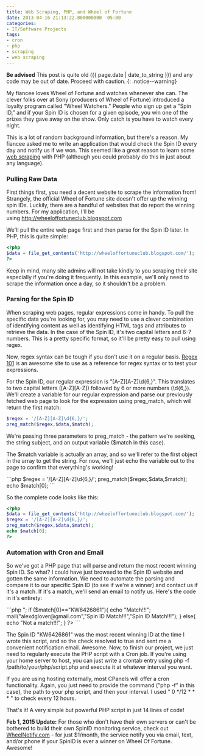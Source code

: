 ```yaml
---
title: Web Scraping, PHP, and Wheel of Fortune
date: 2013-04-16 21:13:22.000000000 -05:00
categories:
- IT/Software Projects
tags:
- cron
- php
- scraping
- web scraping
---
```

**Be advised** This post is quite old ({{ page.date | date_to_string }}) and any code may be out of date. Proceed with caution.
{: .notice--warning}

<p>My fiancee loves Wheel of Fortune and watches whenever she can. The clever folks over at Sony (producers of Wheel of Fortune) introduced a loyalty program called "Wheel Watchers." People who sign up get a "Spin ID," and if your Spin ID is chosen for a given episode, you win one of the prizes they gave away on the show. Only catch is you have to watch every night.</p>
<p>This is a lot of random background information, but there's a reason. My fiancee asked me to write an application that would check the Spin ID every day and notify us if we won. This seemed like a great reason to learn some <a href="http://en.wikipedia.org/wiki/Web_scraping" target="_blank">web scraping</a> with PHP (although you could probably do this in just about any language).</p>
<h3>Pulling Raw Data</h3>
<p>First things first, you need a decent website to scrape the information from! Strangely, the official Wheel of Fortune site doesn't offer up the winning spin IDs. Luckily, there are a handful of websites that do report the winning numbers. For my application, I'll be using <a href="http://wheeloffortuneclub.blogspot.com/">http://wheeloffortuneclub.blogspot.com</a></p>
<p>We'll pull the entire web page first and then parse for the Spin ID later. In PHP, this is quite simple:</p>

```php
<?php
$data = file_get_contents('http://wheeloffortuneclub.blogspot.com/');
?>
```

<p>Keep in mind, many site admins will not take kindly to you scraping their site especially if you're doing it frequently. In this example, we'll only need to scrape the information once a day, so it shouldn't be a problem.</p>
<h3>Parsing for the Spin ID</h3>
<p>When scraping web pages, regular expressions come in handy. To pull the specific data you're looking for, you may need to use a clever combination of identifying content as well as identifying HTML tags and attributes to retrieve the data. In the case of the Spin ID, it's two capital letters and 6-7 numbers. This is a pretty specific format, so it'll be pretty easy to pull using regex.</p>
<p>Now, regex syntax can be tough if you don't use it on a regular basis. <a href="http://regex101.com/" target="_blank">Regex 101</a> is an awesome site to use as a reference for regex syntax or to test your expressions.</p>
<p>For the Spin ID, our regular expression is "[A-Z][A-Z]\d{6,}". This translates to two capital letters ([A-Z][A-Z]) followed by 6 or more numbers (\d{6,}). We'll create a variable for our regular expression and parse our previously fetched web page to look for the expression using preg_match, which will return the first match:</p>

```php
$regex = '/[A-Z][A-Z]\d{6,}/';
preg_match($regex,$data,$match);
```

<p>We're passing three parameters to preg_match - the pattern we're seeking, the string subject, and an output variable ($match in this case).</p>
<p>The $match variable is actually an array, and so we'll refer to the first object in the array to get the string. For now, we'll just echo the variable out to the page to confirm that everything's working!</p>
```php
$regex = '/[A-Z][A-Z]\d{6,}/';
preg_match($regex,$data,$match);
echo $match[0];
```

<p>So the complete code looks like this:</p>

```php
<?php
$data = file_get_contents('http://wheeloffortuneclub.blogspot.com/');
$regex = '/[A-Z][A-Z]\d{6,}/';
preg_match($regex,$data,$match);
echo $match[0];
?>
```

<h3>Automation with Cron and Email</h3>
<p>So we've got a PHP page that will parse and return the most recent winning Spin ID. So what? I could have just browsed to the Spin ID website and gotten the same information. We need to automate the parsing and compare it to our specific Spin ID (to see if we're a winner) and contact us if it's a match. If it's a match, we'll send an email to notify us. Here's the code in it's entirety:</p>
```php
<?php
$data = file_get_contents('http://wheeloffortuneclub.blogspot.com/');
$regex = '/[A-Z][A-Z]\d{6,}/';
preg_match($regex,$data,$match);
echo $match[0];
echo "<br />";
if ($match[0]=="KW6426861"){
  echo "Match!!!";
  mail("alexdglover@gmail.com","Spin ID Match!!!","Spin ID Match!!!");
}
else{
  echo "Not a match!!!";
}
?>
```
<p>The Spin ID "KW6426861" was the most recent winning ID at the time I wrote this script, and so the check resolved to true and sent me a convenient notification email. Awesome. Now, to finish our project, we just need to regularly execute the PHP script with a Cron job. If you're using your home server to host, you can just write a crontab entry using php -f /path/to/your/php/script.php and execute it at whatever interval you want.</p>
<p>If you are using hosting externally, most CPanels will offer a cron functionality. Again, you just need to provide the command ("php -f" in this case), the path to your php script, and then your interval. I used " 0 */12 * * * " to check every 12 hours.</p>
<p>That's it! A very simple but powerful PHP script in just 14 lines of code!</p>
<p><strong>Feb 1, 2015 Update:</strong> For those who don't have their own servers or can't be bothered to build their own SpinID monitoring service, check out <a href="https://wheelnotify.com/#!/" target="_blank">WheelNotify.com</a> - for just $1/month, the service notify you via email, text, and/or phone if your SpinID is ever a winner on Wheel Of Fortune. Awesome!</p>
